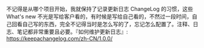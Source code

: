 不记得是从哪个项目开始，我就保持了记录更新日志 ChangeLog 的习惯，这些 What's new 不光是写给客户看的，有时候是写给自己看的，不然过一段时间，自己回看自己写的东西，完全不记得当时是怎么写的了，忘记怎么配置了。注释、日志、笔记都非常重要且必要。『如何维护更新日志』: https://keepachangelog.com/zh-CN/1.0.0/ 